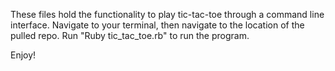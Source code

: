 These files hold the functionality to play tic-tac-toe through a command line interface.
Navigate to your terminal, then navigate to the location of the pulled repo. Run "Ruby tic_tac_toe.rb" to run the program.

Enjoy!
